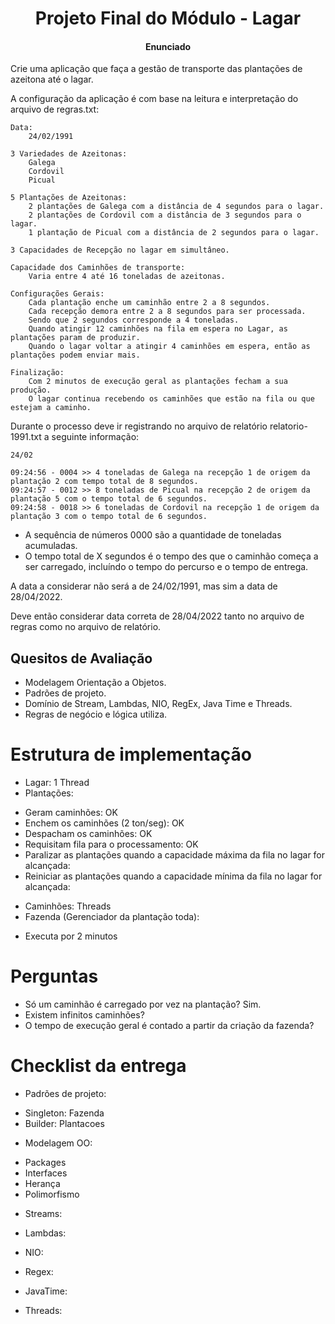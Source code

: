 <h1 align="center"> Projeto Final do Módulo - Lagar </h1>
<h4 align="center">Enunciado</h4>

Crie uma aplicação que faça a gestão de transporte das plantações de azeitona até o lagar.

A configuração da aplicação é com base na leitura e interpretação do arquivo de regras.txt:

```
Data:
    24/02/1991

3 Variedades de Azeitonas:
    Galega
    Cordovil
    Picual

5 Plantações de Azeitonas:
    2 plantações de Galega com a distância de 4 segundos para o lagar.
    2 plantações de Cordovil com a distância de 3 segundos para o lagar.
    1 plantação de Picual com a distância de 2 segundos para o lagar.

3 Capacidades de Recepção no lagar em simultâneo.

Capacidade dos Caminhões de transporte:
    Varia entre 4 até 16 toneladas de azeitonas.

Configurações Gerais:
    Cada plantação enche um caminhão entre 2 a 8 segundos.
    Cada recepção demora entre 2 a 8 segundos para ser processada.
    Sendo que 2 segundos corresponde a 4 toneladas.
    Quando atingir 12 caminhões na fila em espera no Lagar, as plantações param de produzir.
    Quando o lagar voltar a atingir 4 caminhões em espera, então as plantações podem enviar mais.

Finalização:
    Com 2 minutos de execução geral as plantações fecham a sua produção.
    O lagar continua recebendo os caminhões que estão na fila ou que estejam a caminho.
```

Durante o processo deve ir registrando no arquivo de relatório relatorio-1991.txt a seguinte informação:

```
24/02

09:24:56 - 0004 >> 4 toneladas de Galega na recepção 1 de origem da plantação 2 com tempo total de 8 segundos.
09:24:57 - 0012 >> 8 toneladas de Picual na recepção 2 de origem da plantação 5 com o tempo total de 6 segundos.
09:24:58 - 0018 >> 6 toneladas de Cordovil na recepção 1 de origem da plantação 3 com o tempo total de 6 segundos.
```

- A sequência de números 0000 são a quantidade de toneladas acumuladas.
- O tempo total de X segundos é o tempo des que o caminhão começa a ser carregado, incluíndo o tempo do percurso e o tempo de entrega.

A data a considerar não será a de 24/02/1991, mas sim a data de 28/04/2022.

Deve então considerar data correta de 28/04/2022 tanto no arquivo de regras como no arquivo de relatório.

## Quesitos de Avaliação

- Modelagem Orientação a Objetos.
- Padrões de projeto.
- Domínio de Stream, Lambdas, NIO, RegEx, Java Time e Threads.
- Regras de negócio e lógica utiliza.

# Estrutura de implementação

- Lagar: 1 Thread
- Plantações:

* Geram caminhões: OK
* Enchem os caminhões (2 ton/seg): OK
* Despacham os caminhões: OK
* Requisitam fila para o processamento: OK
* Paralizar as plantações quando a capacidade máxima da fila no lagar for alcançada:
* Reiniciar as plantações quando a capacidade mínima da fila no lagar for alcançada:

- Caminhões: Threads
- Fazenda (Gerenciador da plantação toda):

* Executa por 2 minutos

# Perguntas

- Só um caminhão é carregado por vez na plantação? Sim.
- Existem infinitos caminhões?
- O tempo de execução geral é contado a partir da criação da fazenda?

# Checklist da entrega

- Padrões de projeto:

* Singleton: Fazenda
* Builder: Plantacoes

- Modelagem OO:

* Packages
* Interfaces
* Herança
* Polimorfismo

- Streams:

- Lambdas:

- NIO:

- Regex:

- JavaTime:

- Threads:
